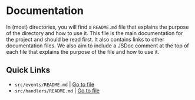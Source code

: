 # Documentation

In (most) directories, you will find a `README.md` file that explains the purpose of the directory and how to use it.
This file is the main documentation for the project and should be read first. It also contains links to other
documentation files. We also aim to include a JSDoc comment at the top of each file that explains the purpose of the file
and how to use it.

## Quick Links

- `src/events/README.md` | [Go to file](../src/events/README.md)
- `src/handlers/README.md` | [Go to file](../src/handlers/README.md)
